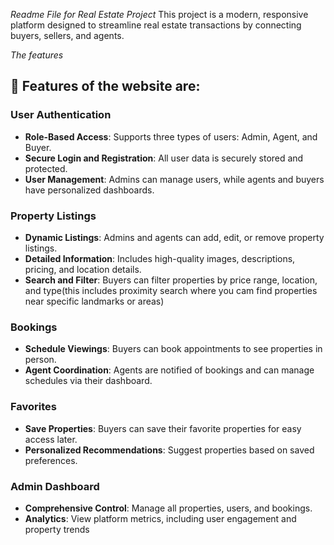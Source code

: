 *Readme File for Real Estate Project*
This project is a modern, responsive platform designed to streamline real estate transactions by connecting buyers, sellers, and agents.

*The features*
## 🚀 Features of the website are: 

### User Authentication
- **Role-Based Access**: Supports three types of users: Admin, Agent, and Buyer.
- **Secure Login and Registration**: All user data is securely stored and protected.
- **User Management**: Admins can manage users, while agents and buyers have personalized dashboards.

### Property Listings
- **Dynamic Listings**: Admins and agents can add, edit, or remove property listings.
- **Detailed Information**: Includes high-quality images, descriptions, pricing, and location details.
- **Search and Filter**: Buyers can filter properties by price range, location, and type(this includes proximity search where you cam find properties near specific landmarks or areas)

### Bookings
- **Schedule Viewings**: Buyers can book appointments to see properties in person.
- **Agent Coordination**: Agents are notified of bookings and can manage schedules via their dashboard.

### Favorites
- **Save Properties**: Buyers can save their favorite properties for easy access later.
- **Personalized Recommendations**: Suggest properties based on saved preferences.

### Admin Dashboard
- **Comprehensive Control**: Manage all properties, users, and bookings.
- **Analytics**: View platform metrics, including user engagement and property trends

 
 

